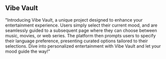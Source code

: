 ## Vibe Vault
"Introducing Vibe Vault, a unique project designed to enhance your entertainment experience. Users simply select their current mood, and are seamlessly guided to a subsequent page where they can choose between music, movies, or web series. The platform then prompts users to specify their language preference, presenting curated options tailored to their selections. Dive into personalized entertainment with Vibe Vault and let your mood guide the way!"